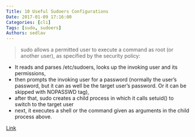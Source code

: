 ```yaml
---
Title: 10 Useful Sudoers Configurations
Date: 2017-01-09 17:16:00
Categories: [cli]
Tags: [sudo, sudoers]
Authors: sedlav
---
```


> sudo allows a permitted user to execute a command as root (or another user), as specified by the security policy:

* It reads and parses /etc/sudoers, looks up the invoking user and its permissions,
* then prompts the invoking user for a password (normally the user’s password, but it can as well be the target user’s password. Or it can be skipped with NOPASSWD tag),
* after that, sudo creates a child process in which it calls setuid() to switch to the target user
* next, it executes a shell or the command given as arguments in the child process above.

[Link](http://www.tecmint.com/sudoers-configurations-for-setting-sudo-in-linux/)
